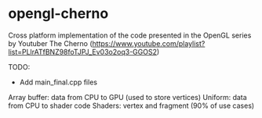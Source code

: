 # opengl-cherno
Cross platform implementation of the code presented in the OpenGL series by Youtuber The Cherno (https://www.youtube.com/playlist?list=PLlrATfBNZ98foTJPJ_Ev03o2oq3-GGOS2)


TODO:
- Add main_final.cpp files


Array buffer: data from CPU to GPU (used to store vertices)
Uniform: data from CPU to shader code
Shaders: vertex and fragment (90% of use cases)